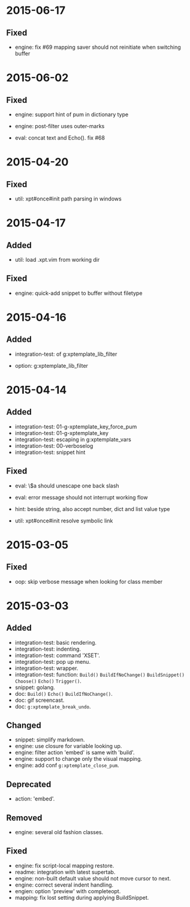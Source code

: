 2015-06-17
==========

Fixed
-----

*   engine: fix #69 mapping saver should not reinitiate when switching buffer

2015-06-02
==========

Fixed
-----

*   engine: support hint of pum in dictionary type
*   engine: post-filter uses outer-marks

*   eval: concat text and Echo(). fix #68

2015-04-20
==========

Fixed
-----

*   util: xpt#once#init path parsing in windows

2015-04-17
==========

Added
-----

*   util: load .xpt.vim from working dir

Fixed
-----

*   engine: quick-add snippet to buffer without filetype

2015-04-16
==========

Added
-----

*   integration-test: of g:xptemplate_lib_filter

*   option: g:xptemplate_lib_filter

2015-04-14
==========

Added
-----

*   integration-test: 01-g-xptemplate_key_force_pum
*   integration-test: 01-g-xptemplate_key
*   integration-test: escaping in g:xptemplate_vars
*   integration-test: 00-verboselog
*   integration-test: snippet hint

Fixed
-----

*   eval: \\$a should unescape one back slash
*   eval: error message should not interrupt working flow

*   hint: beside string, also accept number, dict and list value type

*   util: xpt#once#init resolve symbolic link

2015-03-05
==========

Fixed
-----

*   oop: skip verbose message when looking for class member

2015-03-03
==========

Added
-----

*   integration-test: basic rendering.
*   integration-test: indenting.
*   integration-test: command 'XSET'.
*   integration-test: pop up menu.
*   integration-test: wrapper.
*   integration-test: function:
    `Build()` `BuildIfNoChange()` `BuildSnippet()` `Choose()` `Echo()` `Trigger()`.
*   snippet: golang.
*   doc: `Build()` `Echo()` `BuildIfNoChange()`.
*   doc: gif screencast.
*   doc: `g:xptemplate_break_undo`.

Changed
-------

*   snippet: simplify markdown.
*   engine: use closure for variable looking up.
*   engine: filter action 'embed' is same with 'build'.
*   engine: support to change only the visual mapping.
*   engine: add conf `g:xptemplate_close_pum`.

Deprecated
----------

*   action: 'embed'.

Removed
-------

*   engine: several old fashion classes.

Fixed
-----

*   engine: fix script-local mapping restore.
*   readme: integration with latest supertab.
*   engine: non-built default value should not move cursor to next.
*   engine: correct several indent handling.
*   engien: option 'preview' with completeopt.
*   mapping: fix lost setting during applying BuildSnippet.
